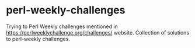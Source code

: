 # perl-weekly-challenges

Trying to Perl Weekly challenges mentioned in <url>https://perlweeklychallenge.org/challenges/</url> website.
Collection of solutions to perl-weekly challenges.
